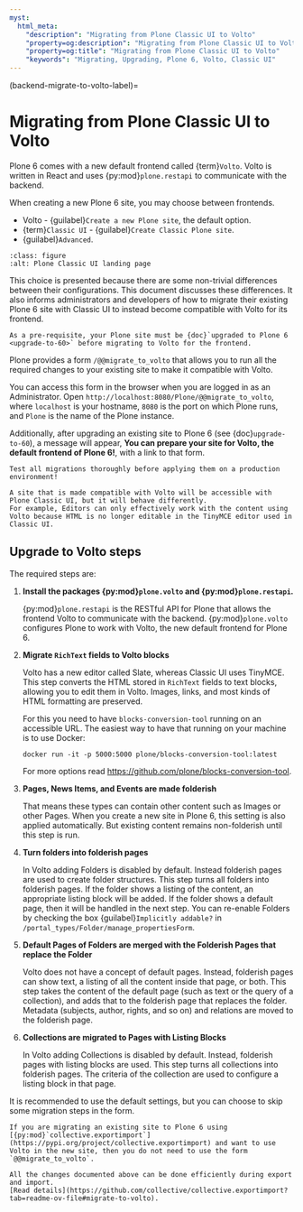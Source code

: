 ```yaml
---
myst:
  html_meta:
    "description": "Migrating from Plone Classic UI to Volto"
    "property=og:description": "Migrating from Plone Classic UI to Volto"
    "property=og:title": "Migrating from Plone Classic UI to Volto"
    "keywords": "Migrating, Upgrading, Plone 6, Volto, Classic UI"
---
```


(backend-migrate-to-volto-label)=

# Migrating from Plone Classic UI to Volto

Plone 6 comes with a new default frontend called {term}`Volto`.
Volto is written in React and uses {py:mod}`plone.restapi` to communicate with the backend.

When creating a new Plone 6 site, you may choose between frontends.

-   Volto - {guilabel}`Create a new Plone site`, the default option.
-   {term}`Classic UI` - {guilabel}`Create Classic Plone site`.
-   {guilabel}`Advanced`.

```{image} /_static/plone-classic-ui-landing-page.png
:class: figure
:alt: Plone Classic UI landing page
```

This choice is presented because there are some non-trivial differences between their configurations.
This document discusses these differences.
It also informs administrators and developers of how to migrate their existing Plone 6 site with Classic UI to instead become compatible with Volto for its frontend.

```{important}
As a pre-requisite, your Plone site must be {doc}`upgraded to Plone 6 <upgrade-to-60>` before migrating to Volto for the frontend.
```

Plone provides a form `/@@migrate_to_volto` that allows you to run all the required changes to your existing site to make it compatible with Volto.

You can access this form in the browser when you are logged in as an Administrator.
Open `http://localhost:8080/Plone/@@migrate_to_volto`, where `localhost` is your hostname, `8080` is the port on which Plone runs, and `Plone` is the name of the Plone instance.

Additionally, after upgrading an existing site to Plone 6 (see {doc}`upgrade-to-60`), a message will appear, **You can prepare your site for Volto, the default frontend of Plone 6!**, with a link to that form.

```{warning}
Test all migrations thoroughly before applying them on a production environment!

A site that is made compatible with Volto will be accessible with Plone Classic UI, but it will behave differently.
For example, Editors can only effectively work with the content using Volto because HTML is no longer editable in the TinyMCE editor used in Classic UI.
```


## Upgrade to Volto steps

The required steps are:

1.  **Install the packages {py:mod}`plone.volto` and {py:mod}`plone.restapi`.**

    {py:mod}`plone.restapi` is the RESTful API for Plone that allows the frontend Volto to communicate with the backend.
    {py:mod}`plone.volto` configures Plone to work with Volto, the new default frontend for Plone 6.

1.  **Migrate `RichText` fields to Volto blocks**

    Volto has a new editor called Slate, whereas Classic UI uses TinyMCE.
    This step converts the HTML stored in `RichText` fields to text blocks, allowing you to edit them in Volto.
    Images, links, and most kinds of HTML formatting are preserved.

    For this you need to have `blocks-conversion-tool` running on an accessible URL.
    The easiest way to have that running on your machine is to use Docker:

    ```shell
    docker run -it -p 5000:5000 plone/blocks-conversion-tool:latest
    ```

    For more options read https://github.com/plone/blocks-conversion-tool.

1.  **Pages, News Items, and Events are made folderish**

    That means these types can contain other content such as Images or other Pages.
    When you create a new site in Plone 6, this setting is also applied automatically.
    But existing content remains non-folderish until this step is run.

1.  **Turn folders into folderish pages**

    In Volto adding Folders is disabled by default.
    Instead folderish pages are used to create folder structures.
    This step turns all folders into folderish pages.
    If the folder shows a listing of the content, an appropriate listing block will be added.
    If the folder shows a default page, then it will be handled in the next step.
    You can re-enable Folders by checking the box {guilabel}`Implicitly addable?` in `/portal_types/Folder/manage_propertiesForm`.

1.  **Default Pages of Folders are merged with the Folderish Pages that replace the Folder**

    Volto does not have a concept of default pages.
    Instead, folderish pages can show text, a listing of all the content inside that page, or both.
    This step takes the content of the default page (such as text or the query of a collection), and adds that to the folderish page that replaces the folder.
    Metadata (subjects, author, rights, and so on) and relations are moved to the folderish page.

1.  **Collections are migrated to Pages with Listing Blocks**

    In Volto adding Collections is disabled by default.
    Instead, folderish pages with listing blocks are used.
    This step turns all collections into folderish pages.
    The criteria of the collection are used to configure a listing block in that page.

It is recommended to use the default settings, but you can choose to skip some migration steps in the form.

```{note}
If you are migrating an existing site to Plone 6 using [{py:mod}`collective.exportimport`](https://pypi.org/project/collective.exportimport) and want to use Volto in the new site, then you do not need to use the form `@@migrate_to_volto`.

All the changes documented above can be done efficiently during export and import.
[Read details](https://github.com/collective/collective.exportimport?tab=readme-ov-file#migrate-to-volto).
```
